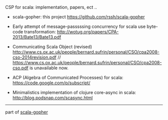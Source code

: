

CSP for scala: implementation, papers, ect ..


* scala-gopher:  this project https://github.com/rssh/scala-gopher 

* Early attempt of message-passsssing concurrency for scala use byte-code transformation:
                                                                     http://wotug.org/papers/CPA-2013/Bate13/Bate13.pdf

* Communicating Scala Object (revised)
          http://www.cs.ox.ac.uk/people/bernard.sufrin/personal/CSO/cpa2008-cso-2014revision.pdf
          // https://www.cs.ox.ac.uk/people/bernard.sufrin/personal/CSO/cpa2008-cso.pdf is unavailable now.

* ACP (Algebra of Communicated Processes) for scala: https://code.google.com/p/subscript/

* Minimalistics implementation of clojure core-async in scala: http://blog.podsnap.com/scasync.html

------------------
  part of [scala-gopher](https://github.com/rssh/scala-gopher)

